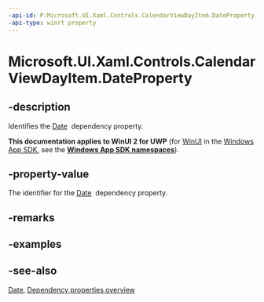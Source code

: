 ```yaml
---
-api-id: P:Microsoft.UI.Xaml.Controls.CalendarViewDayItem.DateProperty
-api-type: winrt property
---
```


<!-- Property syntax
public Windows.UI.Xaml.DependencyProperty DateProperty { get; }
-->

# Microsoft.UI.Xaml.Controls.CalendarViewDayItem.DateProperty

## -description
Identifies the [Date](calendarviewdayitem_date.md)  dependency property.

**This documentation applies to WinUI 2 for UWP** (for [WinUI](/windows/apps/winui/winui3/) in the [Windows App SDK](/windows/apps/windows-app-sdk/), see the **[Windows App SDK namespaces](/windows/windows-app-sdk/api/winrt/)**).

## -property-value
The identifier for the [Date](calendarviewdayitem_date.md)  dependency property.

## -remarks

## -examples

## -see-also
[Date](calendarviewdayitem_date.md), [Dependency properties overview](/windows/uwp/xaml-platform/dependency-properties-overview)
